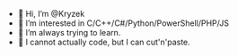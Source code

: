 - 👋 Hi, I’m @Kryzek
- 👀 I’m interested in C/C++/C#/Python/PowerShell/PHP/JS
- 🌱 I’m always trying to learn.
- 🌱 I cannot actually code, but I can cut'n'paste.

<!---
Kryzek/Kryzek is a ✨ special ✨ repository because its `README.md` (this file) appears on your GitHub profile.
You can click the Preview link to take a look at your changes.
--->
